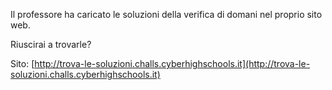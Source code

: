 Il professore ha caricato le soluzioni della verifica di domani nel proprio sito web.

Riuscirai a trovarle?

Sito: [http://trova-le-soluzioni.challs.cyberhighschools.it](http://trova-le-soluzioni.challs.cyberhighschools.it)
